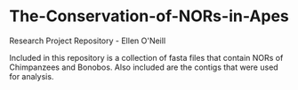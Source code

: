 # The-Conservation-of-NORs-in-Apes
Research Project Repository - Ellen O'Neill

Included in this repository is a collection of fasta files that contain NORs of Chimpanzees and Bonobos. Also included are the contigs that were used for analysis. 
